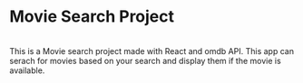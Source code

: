 <h1>Movie Search Project</h1>
<br>
This is a Movie search project made with React and omdb API.
This app can serach for movies based on your search and display them if the movie is available. 
<br>
